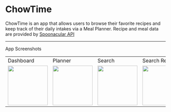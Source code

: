 # ChowTime

ChowTime is an app that allows users to browse their favorite recipes and keep track of their daily intakes via a Meal Planner. Recipe and meal data are provided by [Spoonacular API](https://spoonacular.com/food-api)

---

App Screenshots
<table>
<tr>
    <td>Dashboard</td>
    <td>Planner</td>
    <td>Search</td>
    <td>Search Results</td>
    <td>Recipe Card</td>
</tr>
<tr>
    <td><img src = "https://i.imgur.com/QuHI5iY.png" width=125></td>
    <td><img src = "https://i.imgur.com/lajGba2.png" width=125></td>
    <td><img src = "https://i.imgur.com/PpLErF5.png" width=125></td>
    <td><img src = "https://i.imgur.com/s8Vykxw.png" width=125></td>
    <td><img src = "https://i.imgur.com/0yxxwua.png" width=125></td>
</tr>
</table>
